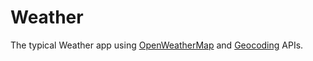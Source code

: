 # Weather

The typical Weather app using [OpenWeatherMap](https://openweathermap.org/) and [Geocoding](https://geocode.maps.co) APIs.
